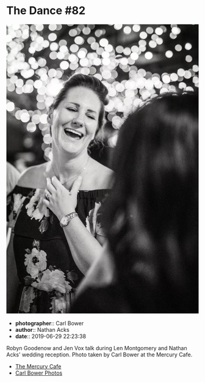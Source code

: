# The Dance #82

![Robyn Goodenow and Jen Vox talk](assets/2019-06-29-set-4-the-dance-82.webp)

* **photographer**:: Carl Bower  
* **author**:: Nathan Acks  
* **date**:: 2019-06-29 22:23:38

Robyn Goodenow and Jen Vox talk during Len Montgomery and Nathan Acks' wedding reception. Photo taken by Carl Bower at the Mercury Cafe.

* [The Mercury Cafe](http://mercurycafe.com)
* [Carl Bower Photos](https://carlbowerphotos.com)
